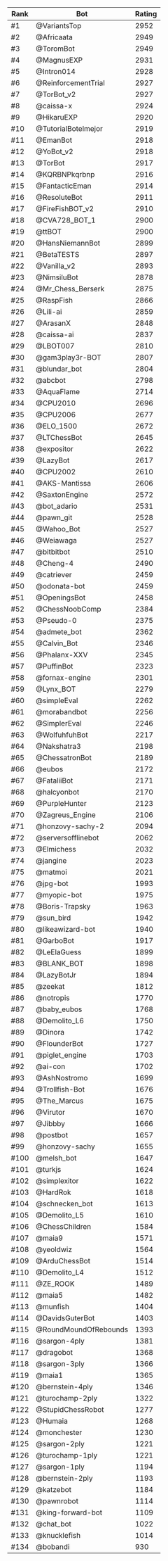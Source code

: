 Rank|Bot|Rating
---|---|---
#1|@VariantsTop|2952
#2|@Africaata|2949
#3|@ToromBot|2949
#4|@MagnusEXP|2931
#5|@Intron014|2928
#6|@ReinforcementTrial|2927
#7|@TorBot_v2|2927
#8|@caissa-x|2924
#9|@HikaruEXP|2920
#10|@TutorialBotelmejor|2919
#11|@EmanBot|2918
#12|@YoBot_v2|2918
#13|@TorBot|2917
#14|@KQRBNPkqrbnp|2916
#15|@FantacticEman|2914
#16|@ResoluteBot|2911
#17|@FireFishBOT_v2|2910
#18|@CVA728_BOT_1|2900
#19|@ttBOT|2900
#20|@HansNiemannBot|2899
#21|@BetaTESTS|2897
#22|@Vanilla_v2|2893
#23|@NimsiluBot|2878
#24|@Mr_Chess_Berserk|2875
#25|@RaspFish|2866
#26|@Lili-ai|2859
#27|@ArasanX|2848
#28|@caissa-ai|2837
#29|@LBOT007|2810
#30|@gam3play3r-BOT|2807
#31|@blundar_bot|2804
#32|@abcbot|2798
#33|@AquaFlame|2714
#34|@CPU2010|2696
#35|@CPU2006|2677
#36|@ELO_1500|2672
#37|@LTChessBot|2645
#38|@expositor|2622
#39|@LazyBot|2617
#40|@CPU2002|2610
#41|@AKS-Mantissa|2606
#42|@SaxtonEngine|2572
#43|@bot_adario|2531
#44|@pawn_git|2528
#45|@Wahoo_Bot|2527
#46|@Weiawaga|2527
#47|@bitbitbot|2510
#48|@Cheng-4|2490
#49|@catriever|2459
#50|@odonata-bot|2459
#51|@OpeningsBot|2458
#52|@ChessNoobComp|2384
#53|@Pseudo-0|2375
#54|@admete_bot|2362
#55|@Calvin_Bot|2346
#56|@Phalanx-XXV|2345
#57|@PuffinBot|2323
#58|@fornax-engine|2301
#59|@Lynx_BOT|2279
#60|@simpleEval|2262
#61|@morabandbot|2256
#62|@SimplerEval|2246
#63|@WolfuhfuhBot|2217
#64|@Nakshatra3|2198
#65|@ChessatronBot|2189
#66|@eubos|2172
#67|@FataliiBot|2171
#68|@halcyonbot|2170
#69|@PurpleHunter|2123
#70|@Zagreus_Engine|2106
#71|@honzovy-sachy-2|2094
#72|@serversofflinebot|2062
#73|@Elmichess|2032
#74|@jangine|2023
#75|@matmoi|2021
#76|@jpg-bot|1993
#77|@myopic-bot|1975
#78|@Boris-Trapsky|1963
#79|@sun_bird|1942
#80|@likeawizard-bot|1940
#81|@GarboBot|1917
#82|@LeElaGuess|1899
#83|@BLANK_BOT|1898
#84|@LazyBotJr|1894
#85|@zeekat|1812
#86|@notropis|1770
#87|@baby_eubos|1768
#88|@Demolito_L6|1750
#89|@Dinora|1742
#90|@FlounderBot|1727
#91|@piglet_engine|1703
#92|@ai-con|1702
#93|@AshNostromo|1699
#94|@Trollfish-Bot|1676
#95|@The_Marcus|1675
#96|@Virutor|1670
#97|@Jibbby|1666
#98|@postbot|1657
#99|@honzovy-sachy|1655
#100|@melsh_bot|1647
#101|@turkjs|1624
#102|@simplexitor|1622
#103|@HardRok|1618
#104|@schnecken_bot|1613
#105|@Demolito_L5|1610
#106|@ChessChildren|1584
#107|@maia9|1571
#108|@yeoldwiz|1564
#109|@ArduChessBot|1514
#110|@Demolito_L4|1512
#111|@ZE_ROOK|1489
#112|@maia5|1482
#113|@munfish|1404
#114|@DavidsGuterBot|1403
#115|@RoundMoundOfRebounds|1393
#116|@sargon-4ply|1381
#117|@dragobot|1368
#118|@sargon-3ply|1366
#119|@maia1|1365
#120|@bernstein-4ply|1346
#121|@turochamp-2ply|1322
#122|@StupidChessRobot|1277
#123|@Humaia|1268
#124|@monchester|1230
#125|@sargon-2ply|1221
#126|@turochamp-1ply|1221
#127|@sargon-1ply|1194
#128|@bernstein-2ply|1193
#129|@katzebot|1184
#130|@pawnrobot|1114
#131|@king-forward-bot|1109
#132|@chat_bot|1022
#133|@knucklefish|1014
#134|@bobandi|930

